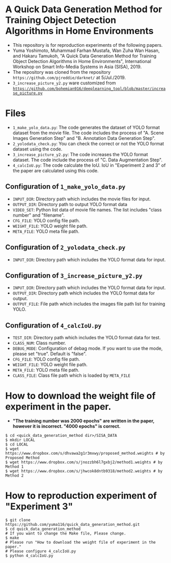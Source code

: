 
# A Quick Data Generation Method for Training Object Detection Algorithms in Home Environments
* This repository is for reproduction experiments of the following papers.
* Yuma Yoshimoto, Muhammad Farhan Mustafa, Wan Zuha Wan Hasan, and Hakaru Tamukoh, "A Quick Data Generation Method for Training Object Detection Algorithms in Home Environments", International Workshop on Smart Info-Media Systems in Asia (SISA), 2019.
* The repository was cloned from the repository `https://github.com/pjreddie/darknet/` at 5/Jul./2019.
* `3_increase_picture_y2.py` ware customized from [`https://github.com/bohemian916/deeplearning_tool/blob/master/increase_picture.py`](https://github.com/bohemian916/deeplearning_tool/blob/master/increase_picture.py)


# Files
* `1_make_yolo_data.py`: The code generates the dataset of YOLO format dataset from the movie file.
 The code includes the process of "A. Scene Images Generation Step" and "B. Annotation Data Generation Step".
* `2_yolodata_check.py`: You can check the correct or not the YOLO format dataset using the code.
* `3_increase_picture_y2.py`: The code increases the YOLO format dataset. The code include the process of "C. Data Augmentation Step".
* `4_calcIoU.py`: The code calculate the IoU. IoU in "Experiment 2 and 3" of the paper are calculated using this code.


## Configuration of `1_make_yolo_data.py`
* `INPUT_DIR`: Directory path which includes the movie files for input.
* `OUTPUT_DIR`: Directory path to output YOLO format data
* `VIDEO_SET`: Python list data of movie file names. The list includes "class number" and "filename".
* `CFG_FILE`: YOLO config file path.
* `WEIGHT_FILE`: YOLO weight file path.
* `META_FILE`: YOLO meta file path.

## Configuration of `2_yolodata_check.py`
* `INPUT_DIR`: Directory path which includes the YOLO format data for input.


## Configuration of `3_increase_picture_y2.py`
* `INPUT_DIR`: Directory path which includes the YOLO format data for input.
* `OUTPUT_DIR`: Directory path which includes the YOLO format data for output.
* `OUTPUT_FILE`: File path which includes the images file path list for training YOLO.


## Configuration of `4_calcIoU.py`
* `TEST_DIR`: Directory path which includes the YOLO format data for test.
* `CLASS_NUM`: Class number.
* `DEBUG_MODE`: Configuration of debag mode. If you want to use the mode, please set "true". Default is "false".
* `CFG_FILE`: YOLO config file path.
* `WEIGHT_FILE`: YOLO weight file path.
* `META_FILE`: YOLO meta file path.
* `CLASS_FILE`: Class file path which is loaded by `META_FILE`


# How to download the weight file of experiment in the paper.
* **"The training number was 2000 epochs" are written in the paper, however it is incorrect. "4000 epochs" is correct.**
```
$ cd <quick_data_generation_method dir>/SISA_DATA
$ mkdir LOCAL
$ cd LOCAL
$ wget https://www.dropbox.com/s/dhvawa2g1r3mxwy/proposed_method.weights # by Proposed Method
$ wget https://www.dropbox.com/s/jnozzbh6l7gxbj2/method1.weights # by Method 1
$ wget https://www.dropbox.com/s/jhwcok8dntb9318/method2.weights # by Method 2
```


# How to reproduction experiment of "Experiment 3"
```
$ git clone https://github.com/yuma116/quick_data_generation_method.git
$ cd quick_data_generation_method
# If you want to change the Make file, Please change.
$ make
# Please run "How to download the weight file of experiment in the paper."
# Please configure 4_calcIoU.py
$ python 4_calcIoU.py
```















